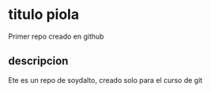 # titulo piola
Primer repo creado en github

## descripcion
Ete es un repo de soydalto, creado solo para el curso de git
